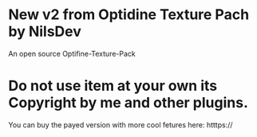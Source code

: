 # New v2 from Optidine Texture Pach by NilsDev
An open source Optifine-Texture-Pack

# Do not use item at your own its Copyright by me and other plugins.
You can buy the payed version with more cool fetures here: htttps://
